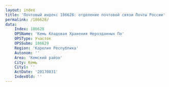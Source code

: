 ```yaml
---
layout: index
title: 'Почтовый индекс 186628: отделение почтовой связи Почты России'
permalink: /186628/
data:
    Index: 186628
    OPSName: 'Кемь Кладовая Хранения Нерозданных По'
    OPSType: Участок
    OPSSubm: 186629
    Region: 'Карелия Республика'
    Autonom: ''
    Area: 'Кемский район'
    City: Кемь
    City1: ''
    ActDate: '20170831'
    IndexOld: ''
---
```

